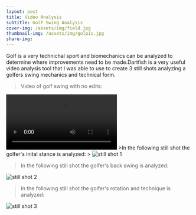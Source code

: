 ```yaml
---
layout: post 
title: Video Analysis
subtitle: Golf Swing Analysis  
cover-img: /assets/img/field.jpg
thumbnail-img: /assets/img/golpic.jpg
share-img:
---
```


Golf is a very technichal sport and biomechanics can be analyzed to determine where improvements need to be made.Dartfish is a very useful video analysis tool that I was able to use to create 3 still shots analyzing a golfers swing mechanics and technical form. 

>Video of golf swing with no edits:
>
<video src="/project3theme/assets/img/video-75ce9a3b-8cc8-43b8-bbaf-0bb870106a63 (1).mp4" controls>
  Your browser does not support the video tag.
</video>
>In the following still shot the golfer's inital stance is analyzed:
>
<img src="/project3theme/assets/img/golf1.png" alt="still shot 1" itemprop="image" class="u-photo">

>In the following still shot the golfer's back swing is analyzed:
>
<img src="/project3theme/assets/img/golf2.png" alt="still shot 2" itemprop="image" class="u-photo">

>In the following still shot the golfer's rotation and technique is analyzed:
>
<img src="/project3theme/assets/img/golf3.png" alt="still shot 3" itemprop="image" class="u-photo">

